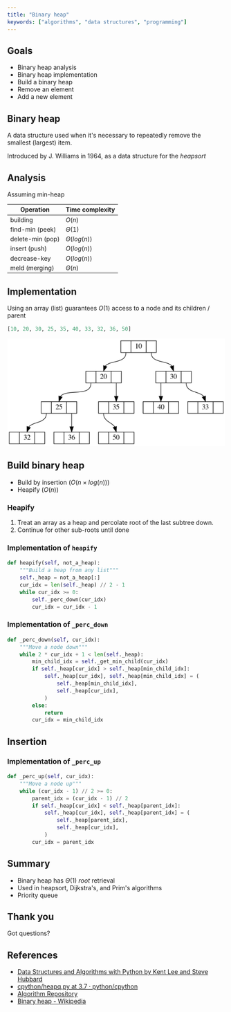```yaml
---
title: "Binary heap"
keywords: ["algorithms", "data structures", "programming"]
---
```


## Goals

* Binary heap analysis
* Binary heap implementation
* Build a binary heap
* Remove an element
* Add a new element

## Binary heap

A data structure used when it's necessary to repeatedly remove the smallest (largest) item.

Introduced by J. Williams in 1964, as a data structure for the *heapsort*

## Analysis

Assuming min-heap

| Operation        | Time complexity  |
| ---------------- | ---------------- |
| building         | $O(n)$           |
| find-min (peek)  | $\Theta(1)$      |
| delete-min (pop) | $\Theta(log(n))$ |
| insert (push)    | $O(log(n))$      |
| decrease-key     | $O(log(n))$      |
| meld (merging)   | $\Theta(n)$      |

## Implementation

Using an array (list) guarantees $O(1)$ access to a node and its children / parent

```python
[10, 20, 30, 25, 35, 40, 33, 32, 36, 50]
```

![Binary heap](images/binaryheap.png)

## Build binary heap

* Build by insertion ($O(n\times log(n))$)
* Heapify ($O(n)$)

### Heapify

1. Treat an array as a heap and percolate root of the last subtree down.
2. Continue for other sub-roots until done

### Implementation of `heapify`

```python
def heapify(self, not_a_heap):
    """Build a heap from any list"""
    self._heap = not_a_heap[:]
    cur_idx = len(self._heap) // 2 - 1
    while cur_idx >= 0:
        self._perc_down(cur_idx)
        cur_idx = cur_idx - 1
```

### Implementation of `_perc_down`

```python
def _perc_down(self, cur_idx):
    """Move a node down"""
    while 2 * cur_idx + 1 < len(self._heap):
        min_child_idx = self._get_min_child(cur_idx)
        if self._heap[cur_idx] > self._heap[min_child_idx]:
            self._heap[cur_idx], self._heap[min_child_idx] = (
                self._heap[min_child_idx],
                self._heap[cur_idx],
            )
        else:
            return
        cur_idx = min_child_idx
```

## Insertion

### Implementation of `_perc_up`

```python
def _perc_up(self, cur_idx):
    """Move a node up"""
    while (cur_idx - 1) // 2 >= 0:
        parent_idx = (cur_idx - 1) // 2
        if self._heap[cur_idx] < self._heap[parent_idx]:
            self._heap[cur_idx], self._heap[parent_idx] = (
                self._heap[parent_idx],
                self._heap[cur_idx],
            )
        cur_idx = parent_idx
```

## Summary

* Binary heap has $\Theta(1)$ *root* retrieval
* Used in heapsort, Dijkstra's, and Prim's algorithms
* Priority queue

## Thank you

Got questions?

## References

* [Data Structures and Algorithms with Python by Kent Lee and Steve Hubbard](https://dl.acm.org/citation.cfm?id=2732680)
* [cpython/heapq.py at 3.7 · python/cpython](https://github.com/python/cpython/blob/3.7/Lib/heapq.py)
* [Algorithm Repository](http://algorist.com/problems/Priority_Queues.html)
* [Binary heap - Wikipedia](https://en.wikipedia.org/wiki/Binary_heap)
